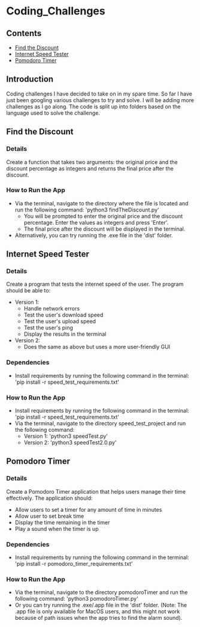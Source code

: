 # Coding_Challenges

## Contents
- [Find the Discount](#find-the-discount)
- [Internet Speed Tester](#internet-speed-tester)
- [Pomodoro Timer](#pomodoro-timer)

## Introduction
Coding challenges I have decided to take on in my spare time. So far I have just been googling various challenges to try and solve. I will be adding more challenges as I go along.
The code is split up into folders based on the language used to solve the challenge.

## Find the Discount

### Details
Create a function that takes two arguments: the original price and the discount percentage as integers and returns the final price after the discount.

### How to Run the App
- Via the terminal, navigate to the directory where the file is located and run the following command:
'python3 findTheDiscount.py'
  - You will be prompted to enter the original price and the discount percentage. Enter the values as integers and press 'Enter'.
  - The final price after the discount will be displayed in the terminal.
- Alternatively, you can try running the .exe file in the 'dist' folder.

## Internet Speed Tester

### Details
Create a program that tests the internet speed of the user. The program should be able to:
- Version 1:
  - Handle network errors
  - Test the user's download speed
  - Test the user's upload speed
  - Test the user's ping
  - Display the results in the terminal
- Version 2:
  - Does the same as above but uses a more user-friendly GUI

### Dependencies
- Install requirements by running the following command in the terminal: 'pip install -r speed_test_requirements.txt'

### How to Run the App
- Install requirements by running the following command in the terminal: 'pip install -r speed_test_requirements.txt'
- Via the terminal, navigate to the directory speed_test_project and run the following command:
  - Version 1: 'python3 speedTest.py' 
  - Version 2: 'python3 speedTest2.0.py'


## Pomodoro Timer

### Details
Create a Pomodoro Timer application that helps users manage their time effectively. The application should:
- Allow users to set a timer for any amount of time in minutes
- Allow user to set break time
- Display the time remaining in the timer
- Play a sound when the timer is up

### Dependencies
- Install requirements by running the following command in the terminal: 'pip install -r pomodoro_timer_requirements.txt'

### How to Run the App
- Via the terminal, navigate to the directory pomodoroTimer and run the following command: 'python3 pomodoroTimer.py'
- Or you can try running the .exe/.app file in the 'dist' folder. (Note: The .app file is only available for MacOS users, 
and this might not work because of path issues when the app tries to find the alarm sound).


